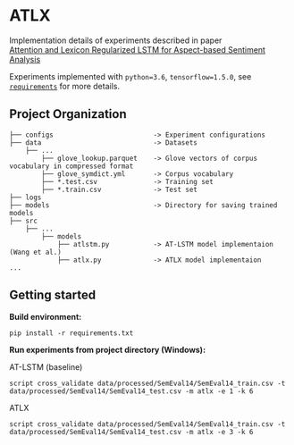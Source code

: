 # ATLX
Implementation details of experiments described in paper  
[Attention and Lexicon Regularized LSTM for Aspect-based Sentiment Analysis](https://www.aclweb.org/anthology/P19-2035.pdf)

Experiments implemented with `python=3.6`, `tensorflow=1.5.0`, see [`requirements`](https://github.com/LingxB/atlx/blob/master/requirements.txt) for more details.

## Project Organization

    ├── configs                         -> Experiment configurations
    ├── data                            -> Datasets
        ├── ...                 
            ├── glove_lookup.parquet    -> Glove vectors of corpus vocabulary in compressed format
            ├── glove_symdict.yml       -> Corpus vocabulary
            ├── *.test.csv              -> Training set
            ├── *.train.csv             -> Test set
    ├── logs                            
    ├── models                          -> Directory for saving trained models
    ├── src                             
        ├── ...
            ├── models
                ├── atlstm.py           -> AT-LSTM model implementaion (Wang et al.)
                ├── atlx.py             -> ATLX model implementaion
    ...
       

## Getting started

**Build environment:**

    pip install -r requirements.txt
    
**Run experiments from project directory (Windows):**

AT-LSTM (baseline)

    script cross_validate data/processed/SemEval14/SemEval14_train.csv -t data/processed/SemEval14/SemEval14_test.csv -m atlx -e 1 -k 6
    
ATLX    
    
    script cross_validate data/processed/SemEval14/SemEval14_train.csv -t data/processed/SemEval14/SemEval14_test.csv -m atlx -e 3 -k 6

